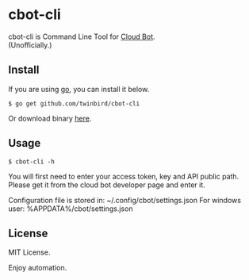 # cbot-cli

cbot-cli is Command Line Tool for [Cloud Bot](https://www.c-bot.pro/en).  
(Unofficially.)

## Install

If you are using [go](https://golang.org/), you can install it below.

```
$ go get github.com/twinbird/cbot-cli
```

Or download binary [here](https://github.com/twinbird/cbot-cli/releases).

## Usage

```
$ cbot-cli -h
```

You will first need to enter your access token, key and API public path.
Please get it from the cloud bot developer page and enter it.

Configuration file is stored in: ~/.config/cbot/settings.json
For windows user: %APPDATA%/cbot/settings.json

## License

MIT License.

Enjoy automation.
